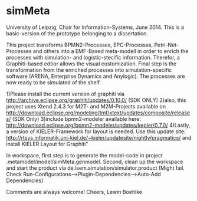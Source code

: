 simMeta
=======

University of Leipzig, Chair for Information-Systems, June 2014.
This is a basic-version of the prototype belonging to a dissertation.

This project transforms BPMN2-Processes, EPC-Processes, Petri-Net-Processes and others into a EMF-Based meta-modell in order 
to enrich the processes with simulation- and logistic-stecific information. Therefor, a Graphiti-based edtior allows the visual customization.
Final step is the transformation from the enriched processes into simulation-specific software (ARENA, Enterprise Dynamics and Anylogic).
The processes are now ready to be simulated of the shelf.

1)Please install the current version of graphiti via 
http://archive.eclipse.org/graphiti/updates/0.10.0/ (SDK ONLY)
2)also, this project uses Xtend 2.4.3 for M2T- and M2M-Projects available on 
http://download.eclipse.org/modeling/tmf/xtext/updates/composite/releases/ (SDK Only)
3)include bpmn2-modeler available here:
http://download.eclipse.org/bpmn2-modeler/updates/kepler/0.7.0/
4)Lastly, a version of KIELER-Framework for layout is needed. Use this update site:
http://rtsys.informatik.uni-kiel.de/~kieler/updatesite/nightly/pragmatics/
and install KIELER Layout for Graphiti"

In workspace, first step is to generate the model-code in project .metamodel/model/simMeta.genmodel.
Second, clean up the workspace and start the product via de.lsem.simulation/simulator.product (Might fail. Check Run-Configurations-->Plugin-Dependencies-->Auto-Add Dependencies)

Comments are always welcome!
Cheers, Lewin Boehlke